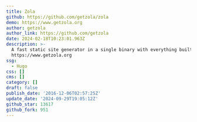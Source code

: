```yaml
---
title: Zola
github: https://github.com/getzola/zola
demo: https://www.getzola.org
author: getzola
author_link: https://github.com/getzola
date: 2024-02-18T10:23:01.963Z
description: >-
  A fast static site generator in a single binary with everything built-in.
  https://www.getzola.org
ssg:
  - Hugo
css: []
cms: []
category: []
draft: false
publish_date: '2016-12-06T02:57:25Z'
update_date: '2024-09-29T19:05:12Z'
github_star: 13617
github_fork: 951
---
```

